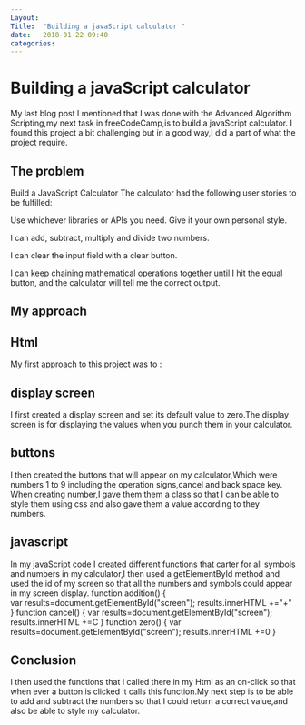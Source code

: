 ```yaml
---
Layout: 
Title:  "Building a javaScript calculator "
date:   2018-01-22 09:40
categories: 
---
```

# Building a javaScript calculator 
My last blog post I mentioned that I was done with the Advanced Algorithm Scripting,my next task in freeCodeCamp,is to build a javaScript calculator.
I found this project a bit challenging but in a good way,I did a part of what the project require.
## The problem
Build a JavaScript Calculator
The calculator had the following user stories to be fulfilled:

Use whichever libraries or APIs you need. Give it your own personal style.

I can add, subtract, multiply and divide two numbers.

I can clear the input field with a clear button.

I can keep chaining mathematical operations together until I hit the equal button, and the calculator will tell me the correct output.
## My approach
## Html
My first approach to this project was to :
## display screen
I first created a display screen and set its default value to zero.The display screen is for displaying the values when you punch them in your calculator.
## buttons
I then created the buttons that will appear on my calculator,Which were numbers 1 to 9 including the operation signs,cancel and back space key.
When creating number,I gave them them a class so that I can be able to style them using css and also gave them a value according to they numbers.
## javascript
In my javaScript code I created different functions that carter for all symbols and numbers in my calculator,I then used a getElementById method and used the id of my screen so that all the numbers and symbols could appear in my screen display.
function addition() {  
var results=document.getElementById("screen");
  results.innerHTML +="+"
}
function cancel() { 
var results=document.getElementById("screen");
  results.innerHTML +=C
}
function zero() { 
var results=document.getElementById("screen");
  results.innerHTML +=0
}

## Conclusion
I then used the functions that I called there in my Html as an on-click so that when ever a button is clicked it calls this function.My next step is to be able to add and subtract the numbers so that I could return a correct value,and also be able to style my calculator.